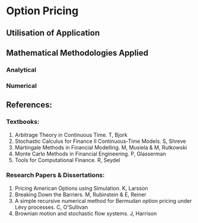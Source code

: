 # Option Pricing

## Utilisation of Application

## Mathematical Methodologies Applied

### Analytical

### Numerical

## References:
### Textbooks:

1. Arbitrage Theory in Continuous Time. T, Bjork
2. Stochastic Calculus for Finance II Continuous-Time Models. S, Shreve
3. Martingale Methods in Financial Modelling. M, Musiela & M, Rutkowski
4. Monte Carlo Methods in Financial Engineering. P, Glasserman
5. Tools for Computational Finance. R, Seydel

### Research Papers & Dissertations:

1. Pricing American Options using Simulation. K, Larsson
2. Breaking Down the Barriers. M, Rubinstein & E, Reiner
3. A simple recursive numerical method for Bermudan option pricing under Lévy processes. C, O'Sullivan
4. Brownian motion and stochastic flow systems. J, Harrison